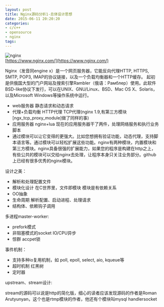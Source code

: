 ```yaml
---
layout: post
title: Nginx源码分析1-总体设计思想
date: 2015-06-11 20:20:20
categories:
- c/c++
- opensource
- nginx
tags:
---
```


![nginx](https://upload.wikimedia.org/wikipedia/commons/c/c5/Nginx_logo.svg)  
[https://www.nginx.com/](https://www.nginx.com/)  

Nginx（发音同engine x）是一个网页服务器，它能反向代理HTTP, HTTPS, SMTP, POP3, IMAP的协议链接，以及一个负载均衡器和一个HTTP缓存。
起初是供俄国大型的门户网站及搜索引擎Rambler（俄语：Рамблер）使用。此软件BSD-like协议下发行，可以在UNIX、GNU/Linux、BSD、Mac OS X、Solaris，以及Microsoft Windows等操作系统中运行。

- web服务器 静态请求和动态请求
- 代理+负载均衡 HTTP代理 TCP代理(nginx 1.9,有第三方模块[ngx_tcp_proxy_module]做了同样的事)
- 应用服务器  nginx+lua 现在的应用服务器干了两件，处理网络服务和执行业务脚本
- 通过模块可以让它变得的更强大。比如您想拥有验证功能，动态代理，支持脚本语言等。通过模块可以轻松扩展这些功能。nginx有两种模块，内置模块和第三方模块。nginx具备很强的扩展能力，如果您的程序是构建在http之上，有些公共的模块可以交给nginx去处理，让程序本身只关注业务部分。github上已经有很多优秀的nginx模块。


设计之美：

- 解析和处理配置文件
- 模块化设计 在C世界里，文件即模块   模块是有依赖关系
- OO抽象
- 生命周期 解析配置、启动进程、处理请求
- 结构体、依赖钩子调用

多进程master-worker:

- prefork模式 
- 非阻塞模式的socket IO/CPU异步
- 惊群 accpet锁

事件机制：

- 支持多种io复用机制，如 poll, epoll, select, aio, kqueue等
- 超时机制 红黑树
- 定时器

upstream、stream设计:

stream的源码可以说是http的简化版，细心的读者应该发现源码的作者是Roman Arutyunyan，这个也是rtmp模块的作者，他还有个模块叫mysql handlersocket






